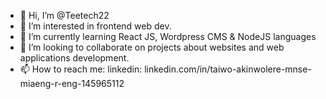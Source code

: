 - 👋 Hi, I’m @Teetech22
- 👀 I’m interested in frontend web dev.
- 🌱 I’m currently learning React JS, Wordpress CMS & NodeJS languages
- 💞️ I’m looking to collaborate on projects about websites and web applications development.
- 📫 How to reach me: linkedin: linkedin.com/in/taiwo-akinwolere-mnse-miaeng-r-eng-145965112

<!---
Teetech22/Teetech22 is a ✨ special ✨ repository because its `README.md` (this file) appears on your GitHub profile.
You can click the Preview link to take a look at your changes.
--->
